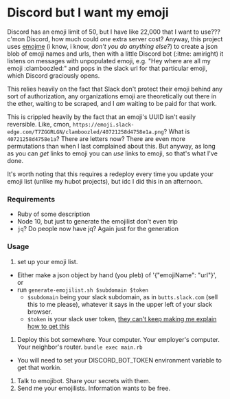 # Discord but I want my emoji

Discord has an emoji limit of 50, but I have like 22,000 that I want to use??? c'mon Discord, how much could _one_ extra server cost? Anyway, this project uses [emojme](https://github.com/jackellenberger/emojme) (i know, i know, _don't you do anything else?_) to create a json blob of emoji names and urls, then with a little Discord bot (:itme: amiright) it listens on messages with unpopulated emoji, e.g. "Hey where are all my emoji :clamboozled:" and pops in the slack url for that particular emoji, which Discord graciously opens.

This relies heavily on the fact that Slack don't protect their emoji behind any sort of authorization, any organizations emoji are theoretically out there in the ether, waiting to be scraped, and I _am_ waiting to be paid for that work.

This is crippled heavily by the fact that an emoji's UUID isn't easily reversible. Like, cmon, `https://emoji.slack-edge.com/T7ZGGRLGN/clamboozled/40721258d4758e1a.png`? What is `40721258d4758e1a`? There are letters now? There are even more permutations than when I last complained about this. But anyway, as long as you can _get_ links to emoji you can _use_ links to emoji, so that's what I've done.

It's worth noting that this requires a redeploy every time you update your emoji list (unlike my hubot projects), but idc I did this in an afternoon.

### Requirements

* Ruby of some description
* Node 10, but just to generate the emojilist don't even trip
* `jq`? Do people now have jq? Again just for the generation

### Usage

1. set up your emoji list.
  * Either make a json object by hand (you pleb) of '{"emojiName": "url"}', or
  * run `generate-emojilist.sh $subdomain $token`
    - `$subdomain` being your slack subdomain, as in `butts.slack.com` (sell this to me please), whatever it says in the upper left of your slack browser.
    - `$token` is your slack user token, [they can't keep making me explain how to get this](https://github.com/jackellenberger/emojme#finding-a-slack-token)
1. Deploy this bot somewhere. Your computer. Your employer's computer. Your neighbor's router. `bundle exec main.rb`
  * You will need to set your DISCORD_BOT_TOKEN environment variable to get that workin.
1. Talk to emojibot. Share your secrets with them.
1. Send me your emojilists. Information wants to be free.
